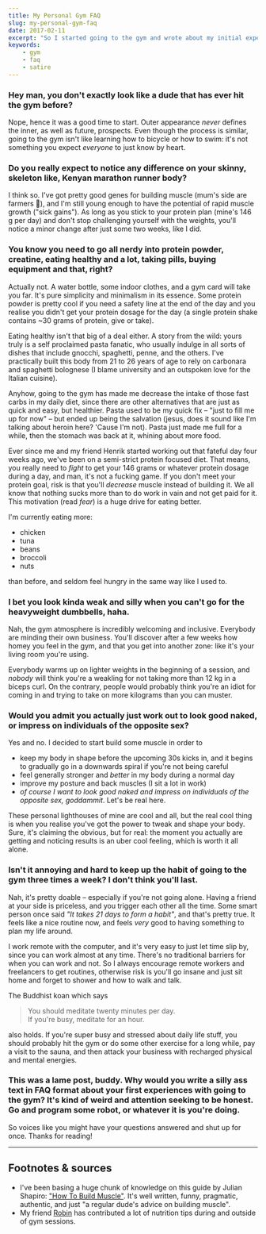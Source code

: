 ```yaml
---
title: My Personal Gym FAQ
slug: my-personal-gym-faq
date: 2017-02-11
excerpt: "So I started going to the gym and wrote about my initial experiences in FAQ form, since it's easier writing dialogue as opposed to ranting by myself."
keywords:
    - gym
    - faq
    - satire
---
```


### Hey man, you don't exactly look like a dude that has ever hit the gym before?

Nope, hence it was a good time to start. Outer appearance _never_ defines the inner, as well as
future, prospects. Even though the process is similar, going to the gym isn't like learning how to
bicycle or how to swim: it's not something you expect _everyone_ to just know by heart.

### Do you really expect to notice any difference on your skinny, skeleton like, Kenyan marathon runner body?

I think so. I've got pretty good genes for building muscle (mum's side are farmers 💪), and I'm still
young enough to have the potential of rapid muscle growth ("sick gains"). As long as you stick to
your protein plan (mine's 146 g per day) and don't stop challenging yourself with the weights,
you'll notice a minor change after just some two weeks, like I did.

### You know you need to go all nerdy into protein powder, creatine, eating healthy and a lot, taking pills, buying equipment and that, right?

Actually not. A water bottle, some indoor clothes, and a gym card will take you far. It's pure
simplicity and minimalism in its essence. Some protein powder is pretty cool if you need a safety
line at the end of the day and you realise you didn't get your protein dosage for the day (a single
protein shake contains ~30 grams of protein, give or take).

Eating healthy isn't that big of a deal either. A story from the wild: yours truly is a self
proclaimed pasta fanatic, who usually indulge in all sorts of dishes that include gnocchi,
spaghetti, penne, and the others. I've practically built this body from 21 to 26 years of age to
rely on carbonara and spaghetti bolognese (I blame university and an outspoken love for the Italian
cuisine).

Anyhow, going to the gym has made me decrease the intake of those fast carbs in my daily diet, since
there are other alternatives that are just as quick and easy, but healthier. Pasta used to be my
quick fix – "just to fill me up for now" – but ended up being the salvation (jesus, does it sound
like I'm talking about heroin here? 'Cause I'm not). Pasta just made me full for a while, then the
stomach was back at it, whining about more food.

Ever since me and my friend Henrik started working out that fateful day four weeks ago, we've been
on a semi-strict protein focused diet. That means, you really need to _fight_ to get your 146 grams
or whatever protein dosage during a day, and man, it's not a fucking game. If you don't meet your
protein goal, risk is that you'll _decrease_ muscle instead of building it. We all know that nothing
sucks more than to do work in vain and not get paid for it. This motivation (read _fear_) is a huge
drive for eating better.

I'm currently eating more:

- chicken
- tuna
- beans
- broccoli
- nuts

than before, and seldom feel hungry in the same way like I used to.

### I bet you look kinda weak and silly when you can't go for the heavyweight dumbbells, haha.

Nah, the gym atmosphere is incredibly welcoming and inclusive. Everybody are minding their own
business. You'll discover after a few weeks how homey you feel in the gym, and that you get into
another zone: like it's your living room you're using.

Everybody warms up on lighter weights in the beginning of a session, and _nobody_ will think you're
a weakling for not taking more than 12 kg in a biceps curl. On the contrary, people would probably
think you're an idiot for coming in and trying to take on more kilograms than you can muster.

### Would you admit you actually just work out to look good naked, or impress on individuals of the opposite sex?

Yes and no. I decided to start build some muscle in order to

- keep my body in shape before the upcoming 30s kicks in, and it begins to gradually go in a
  downwards spiral if you're not being careful
- feel generally stronger and _better_ in my body during a normal day
- improve my posture and back muscles (I sit a lot in work)
- _of course I want to look good naked and impress on individuals of the opposite sex, goddammit_.
  Let's be real here.

These personal lighthouses of mine are cool and all, but the real cool thing is when you realise
you've got the power to tweak and shape your body. Sure, it's claiming the obvious, but for real:
the moment you actually are getting and noticing results is an uber cool feeling, which is worth it
all alone.

### Isn't it annoying and hard to keep up the habit of going to the gym three times a week? I don't think you'll last.

Nah, it's pretty doable – especially if you're not going alone. Having a friend at your side is
priceless, and you trigger each other all the time. Some smart person once said _"It takes 21 days
to form a habit"_, and that's pretty true. It feels like a nice routine now, and feels _very_ good
to having something to plan my life around.

I work remote with the computer, and it's very easy to just let time slip by, since you can work
almost at any time. There's no traditional barriers for when you can work and not. So I always
encourage remote workers and freelancers to get routines, otherwise risk is you'll go insane and
just sit home and forget to shower and how to walk and talk.

The Buddhist koan which says

> You should meditate twenty minutes per day.\
> If you're busy, meditate for an hour.

also holds. If you're super busy and stressed about daily life stuff, you should probably hit the
gym or do some other exercise for a long while, pay a visit to the sauna, and then attack your
business with recharged physical and mental energies.

### This was a lame post, buddy. Why would you write a silly ass text in FAQ format about your first experiences with going to the gym? It's kind of weird and attention seeking to be honest. Go and program some robot, or whatever it is you're doing.

So voices like you might have your questions answered and shut up for once. Thanks for reading!

---

## Footnotes & sources

- I've been basing a huge chunk of knowledge on this guide by Julian Shapiro:
  ["How To Build Muscle"](https://www.julian.com/learn/muscle/intro). It's well written, funny,
  pragmatic, authentic, and just "a regular dude's advice on building muscle".
- My friend [Robin](http://robinandersson.se/) has contributed a lot of nutrition tips during and
  outside of gym sessions.
